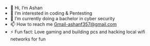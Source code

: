 - 👋 Hi, I’m Ashan
- 👀 I’m interested in coding & Pentesting
- 🌱 I’m currently doing a bachelor in cyber security
- 📫 How to reach me Gmail-ashanf357@gmail.com
- ⚡ Fun fact: Love gaming and building pcs and hacking local wifi networks for fun

<!---
Famdfg/Famdfg is a ✨ special ✨ repository because its `README.md` (this file) appears on your GitHub profile.
You can click the Preview link to take a look at your changes.
--->

